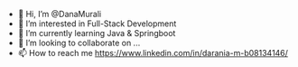 - 👋 Hi, I’m @DanaMurali
- 👀 I’m interested in Full-Stack Development
- 🌱 I’m currently learning Java & Springboot
- 💞️ I’m looking to collaborate on ...
- 📫 How to reach me https://www.linkedin.com/in/darania-m-b08134146/

<!---
DanaMurali/DanaMurali is a ✨ special ✨ repository because its `README.md` (this file) appears on your GitHub profile.
You can click the Preview link to take a look at your changes.
--->
